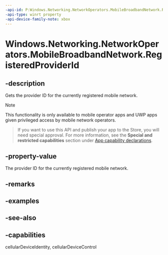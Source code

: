 ```yaml
---
-api-id: P:Windows.Networking.NetworkOperators.MobileBroadbandNetwork.RegisteredProviderId
-api-type: winrt property
-api-device-family-note: xbox
---
```


<!-- Property syntax
public string RegisteredProviderId { get; }
-->

# Windows.Networking.NetworkOperators.MobileBroadbandNetwork.RegisteredProviderId

## -description
Gets the provider ID for the currently registered mobile network.

> [!NOTE]
> This functionality is only available to mobile operator apps and UWP apps given privileged access by mobile network operators.



> If you want to use this API and publish your app to the Store, you will need special approval. For more information, see the **Special and restricted capabilities** section under [App capability declarations](https://docs.microsoft.com/windows/uwp/packaging/app-capability-declarations). 

## -property-value
The provider ID for the currently registered mobile network.

## -remarks

## -examples

## -see-also

## -capabilities
cellularDeviceIdentity, cellularDeviceControl
